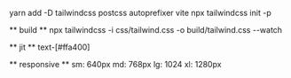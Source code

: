 yarn add -D tailwindcss postcss autoprefixer vite
npx tailwindcss init -p

** build **
npx tailwindcss -i css/tailwind.css -o build/tailwind.css --watch

** jit **
text-[#ffa400]

** responsive **
sm: 640px
md: 768px
lg: 1024
xl: 1280px